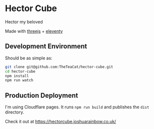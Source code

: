 # Hector Cube

Hector my beloved

Made with [threejs](https://threejs.org/) + [eleventy](https://www.11ty.dev/)



## Development Environment

Should be as simple as:

```bash
git clone git@github.com:TheTeaCat/hector-cube.git
cd hector-cube
npm install
npm run watch
```



## Production Deployment

I'm using Cloudflare pages. It runs `npm run build` and publishes the `dist` directory.

Check it out at https://hectorcube.joshuarainbow.co.uk/
